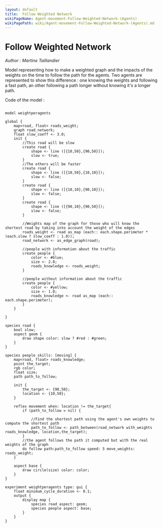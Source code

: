 ```yaml
---
layout: default
title:  Follow Weighted Network
wikiPageName: Agent-movement-Follow-Weighted-Network-(Agents)
wikiPagePath: wiki/Agent-movement-Follow-Weighted-Network-(Agents).md
---
```

[//]: # (keyword|operator_path_between)
[//]: # (keyword|operator_with_weights)
[//]: # (keyword|operator_as_map)
[//]: # (keyword|operator_\:\:)
[//]: # (keyword|type_path)
[//]: # (keyword|concept_graph)
[//]: # (keyword|concept_agent_movement)
[//]: # (keyword|concept_skill)
#  Follow Weighted Network


_Author :  Martine Taillandier_

Model representing how to make a weighted graph and the impacts of the weights on the time to follow the path for the agents. Two agents are represented to show this difference : one knowing the weights and following a fast path, an other following a path longer without knowing it's a longer path.


Code of the model : 

```

model weightperagents

global {
	map<road, float> roads_weight;
	graph road_network;
	float slow_coeff <- 3.0;
	init {
		//This road will be slow
		create road {
			shape <- line ([{10,50},{90,50}]);
			slow <- true;
		}
		//The others will be faster
		create road {
			shape <- line ([{10,50},{10,10}]);
			slow <- false;
		}
		create road {
			shape <- line ([{10,10},{90,10}]);
			slow <- false;
		}
		create road {
			shape <- line ([{90,10},{90,50}]);
			slow <- false;
		}
		
		//Weights map of the graph for those who will know the shortest road by taking into account the weight of the edges
		roads_weight <- road as_map (each:: each.shape.perimeter * (each.slow ? slow_coeff : 1.0));
		road_network <- as_edge_graph(road);
		
		//people with information about the traffic
		create people {
			color <- #blue;
			size <- 2.0;
			roads_knowledge <- roads_weight;
		}
		
		//people without information about the traffic
		create people {
			color <- #yellow;
			size <- 1.0;
			roads_knowledge <- road as_map (each:: each.shape.perimeter);
		}
	}
	
}

species road {
	bool slow;
	aspect geom {
		draw shape color: slow ? #red : #green;
	}
}
	
species people skills: [moving] {
	map<road, float> roads_knowledge;
	point the_target;
	rgb color;
	float size;
	path path_to_follow;
	
	init {
		the_target <- {90,50};
		location <- {10,50};
	}
		
	reflex movement when: location != the_target{
		if (path_to_follow = nil) {
			
			//Find the shortest path using the agent's own weights to compute the shortest path
			path_to_follow <- path_between(road_network with_weights roads_knowledge, location,the_target);
		}
		//the agent follows the path it computed but with the real weights of the graph
		do follow path:path_to_follow speed: 5 move_weights: roads_weight;
	}
		
	aspect base {
		draw circle(size) color: color;
	}
}

experiment weightperagents type: gui {
	float minimum_cycle_duration <- 0.1;
	output {
		display map {
			species road aspect: geom;
			species people aspect: base;
		}
	}
}
```
